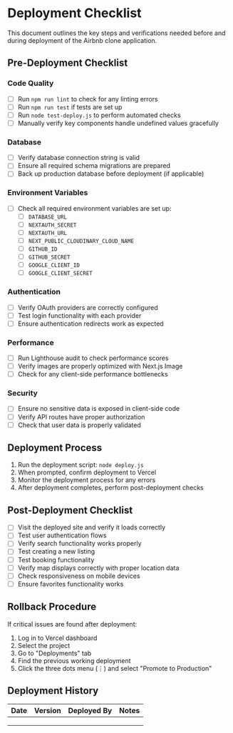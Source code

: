 # Deployment Checklist

This document outlines the key steps and verifications needed before and during deployment of the Airbnb clone application.

## Pre-Deployment Checklist

### Code Quality
- [ ] Run `npm run lint` to check for any linting errors
- [ ] Run `npm run test` if tests are set up
- [ ] Run `node test-deploy.js` to perform automated checks
- [ ] Manually verify key components handle undefined values gracefully

### Database
- [ ] Verify database connection string is valid
- [ ] Ensure all required schema migrations are prepared
- [ ] Back up production database before deployment (if applicable)

### Environment Variables
- [ ] Check all required environment variables are set up:
  - [ ] `DATABASE_URL`
  - [ ] `NEXTAUTH_SECRET`
  - [ ] `NEXTAUTH_URL`
  - [ ] `NEXT_PUBLIC_CLOUDINARY_CLOUD_NAME`
  - [ ] `GITHUB_ID`
  - [ ] `GITHUB_SECRET`
  - [ ] `GOOGLE_CLIENT_ID`
  - [ ] `GOOGLE_CLIENT_SECRET`

### Authentication
- [ ] Verify OAuth providers are correctly configured
- [ ] Test login functionality with each provider
- [ ] Ensure authentication redirects work as expected

### Performance
- [ ] Run Lighthouse audit to check performance scores
- [ ] Verify images are properly optimized with Next.js Image
- [ ] Check for any client-side performance bottlenecks

### Security
- [ ] Ensure no sensitive data is exposed in client-side code
- [ ] Verify API routes have proper authorization
- [ ] Check that user data is properly validated

## Deployment Process

1. Run the deployment script: `node deploy.js`
2. When prompted, confirm deployment to Vercel
3. Monitor the deployment process for any errors
4. After deployment completes, perform post-deployment checks

## Post-Deployment Checklist

- [ ] Visit the deployed site and verify it loads correctly
- [ ] Test user authentication flows
- [ ] Verify search functionality works properly
- [ ] Test creating a new listing
- [ ] Test booking functionality
- [ ] Verify map displays correctly with proper location data
- [ ] Check responsiveness on mobile devices
- [ ] Ensure favorites functionality works

## Rollback Procedure

If critical issues are found after deployment:

1. Log in to Vercel dashboard
2. Select the project
3. Go to "Deployments" tab
4. Find the previous working deployment
5. Click the three dots menu (⋮) and select "Promote to Production"

## Deployment History

| Date | Version | Deployed By | Notes |
|------|---------|-------------|-------|
|      |         |             |       |
|      |         |             |       |
|      |         |             |       | 